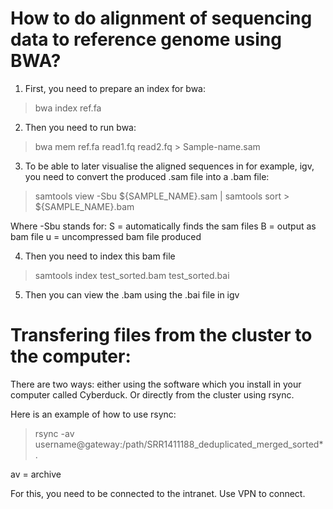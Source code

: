 # How to do alignment of sequencing data to reference genome using BWA?

  1. First, you need to prepare an index for bwa:

> bwa index ref.fa

   2. Then you need to run bwa:

> bwa mem ref.fa read1.fq read2.fq > Sample-name.sam

  3. To be able to later visualise the aligned sequences in for example, igv, you need to convert the produced .sam file into a .bam file:

> samtools view -Sbu ${SAMPLE_NAME}.sam | samtools sort > ${SAMPLE_NAME}.bam

Where -Sbu stands for:
S = automatically finds the sam files
B = output as bam file
u = uncompressed bam file produced

  4. Then you need to index this bam file
  
> samtools index test_sorted.bam test_sorted.bai

  5. Then you can view the .bam using the .bai file in igv

# Transfering files from the cluster to the computer:

There are two ways: either using the software which you install in your computer called Cyberduck. Or directly from the cluster using rsync.

Here is an example of how to use rsync:

> rsync -av username@gateway:/path/SRR1411188_deduplicated_merged_sorted* .

av = archive

For this, you need to be connected to the intranet. Use VPN to connect.
